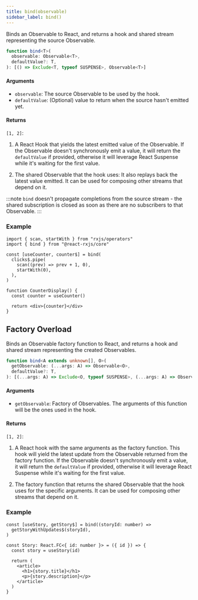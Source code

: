```yaml
---
title: bind(observable)
sidebar_label: bind()
---
```


Binds an Observable to React, and returns a hook and shared stream representing the source Observable.

```ts
function bind<T>(
  observable: Observable<T>,
  defaultValue?: T,
): [() => Exclude<T, typeof SUSPENSE>, Observable<T>]
```

#### Arguments

- `observable`: The source Observable to be used by the hook.
- `defaultValue`: (Optional) value to return when the source hasn't emitted yet.

#### Returns

`[1, 2]`:

1. A React Hook that yields the latest emitted value of the Observable. If the
   Observable doesn't synchronously emit a value, it will return the
   `defaultValue` if provided, otherwise it will leverage React Suspense
   while it's waiting for the first value.

2. The shared Observable that the hook uses: It also replays back the latest
   value emitted. It can be used for composing other streams that depend on it.

:::note
`bind` doesn't propagate completions from the source stream - the shared
subscription is closed as soon as there are no subscribers to that Observable.
:::

### Example

```tsx
import { scan, startWith } from "rxjs/operators"
import { bind } from "@react-rxjs/core"

const [useCounter, counter$] = bind(
  clicks$.pipe(
    scan((prev) => prev + 1, 0),
    startWith(0),
  ),
)

function CounterDisplay() {
  const counter = useCounter()

  return <div>{counter}</div>
}
```

## Factory Overload

Binds an Observable factory function to React, and returns a hook and shared stream representing the created Observables.

```ts
function bind<A extends unknown[], O>(
  getObservable: (...args: A) => Observable<O>,
  defaultValue?: T,
): [(...args: A) => Exclude<O, typeof SUSPENSE>, (...args: A) => Observable<O>]
```

#### Arguments

- `getObservable`: Factory of Observables. The arguments of this function
  will be the ones used in the hook.

#### Returns

`[1, 2]`:

1. A React hook with the same arguments as the factory function. This hook
   will yield the latest update from the Observable returned from the factory function.
   If the Observable doesn't synchronously emit a value, it will return the
   `defaultValue` if provided, otherwise it will leverage React Suspense
   while it's waiting for the first value.

2. The factory function that returns the shared Observable that the hook uses
   for the specific arguments. It can be used for composing other streams that depend on it.

### Example

```tsx
const [useStory, getStory$] = bind((storyId: number) =>
  getStoryWithUpdates$(storyId),
)

const Story: React.FC<{ id: number }> = ({ id }) => {
  const story = useStory(id)

  return (
    <article>
      <h1>{story.title}</h1>
      <p>{story.description}</p>
    </article>
  )
}
```
